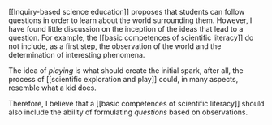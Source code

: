 [[Inquiry-based science education]] proposes that students can follow questions in order to learn about the world surrounding them. However, I have found little discussion on the inception of the ideas that lead to a question. For example, the [[basic competences of scientific literacy]] do not include, as a first step, the observation of the world and the determination of interesting phenomena. 

The idea of *playing* is what should create the initial spark, after all, the process of [[scientific exploration and play]] could, in many aspects, resemble what a kid does. 

Therefore, I believe that a [[basic competences of scientific literacy]] should also include the ability of formulating *questions* based on observations. 